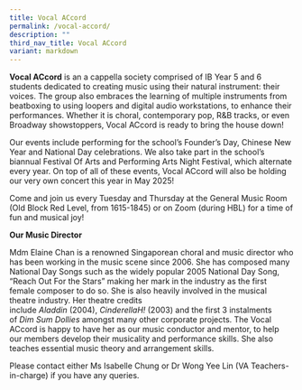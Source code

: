 ```yaml
---
title: Vocal ACcord
permalink: /vocal-accord/
description: ""
third_nav_title: Vocal ACcord
variant: markdown
---
```

**Vocal ACcord** is an a cappella society comprised of IB Year 5 and 6 students dedicated to creating music using their natural instrument: their voices. The group also embraces the learning of multiple instruments from beatboxing to using loopers and digital audio workstations, to enhance their performances. Whether it is choral, contemporary pop, R&B tracks, or even Broadway showstoppers, Vocal ACcord is ready to bring the house down!

Our events include performing for the school’s Founder’s Day, Chinese New Year and National Day celebrations. We also take part in the school’s biannual Festival Of Arts and Performing Arts Night Festival, which alternate every year. On top of all of these events, Vocal ACcord will also be holding our very own concert this year in May 2025!

Come and join us every Tuesday and Thursday at the General Music Room (Old Block Red Level, from 1615-1845) or on Zoom (during HBL) for a time of fun and musical joy!

**Our Music Director**

Mdm Elaine Chan is a renowned Singaporean choral and music director who has been working in the music scene since 2006. She has composed many National Day Songs such as the widely popular 2005 National Day Song, “Reach Out For the Stars” making her mark in the industry as the first female composer to do so. She is also heavily involved in the musical theatre industry. Her theatre credits include _Aladdin_ (2004), _CinderellaH!_ (2003) and the first 3 instalments of _Dim Sum Dollies_ amongst many other corporate projects. The Vocal ACcord is happy to have her as our music conductor and mentor, to help our members develop their musicality and performance skills. She also teaches essential music theory and arrangement skills.

Please contact either Ms Isabelle Chung or Dr Wong Yee Lin (VA Teachers-in-charge) if you have any queries.